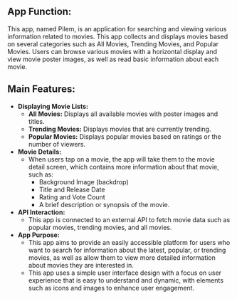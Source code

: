## **App Function:**

This app, named Pilem, is an application for searching and viewing various information related to movies. This app collects and displays movies based on several categories such as All Movies, Trending Movies, and Popular Movies. Users can browse various movies with a horizontal display and view movie poster images, as well as read basic information about each movie.

## **Main Features:**

* **Displaying Movie Lists:**
    * **All Movies:** Displays all available movies with poster images and titles.
    * **Trending Movies:** Displays movies that are currently trending.
    * **Popular Movies:** Displays popular movies based on ratings or the number of viewers.
* **Movie Details:**
    * When users tap on a movie, the app will take them to the movie detail screen, which contains more information about that movie, such as:
        * Background Image (backdrop)
        * Title and Release Date
        * Rating and Vote Count
        * A brief description or synopsis of the movie.
* **API Interaction:**
    * This app is connected to an external API to fetch movie data such as popular movies, trending movies, and all movies.
* **App Purpose:**
    * This app aims to provide an easily accessible platform for users who want to search for information about the latest, popular, or trending movies, as well as allow them to view more detailed information about movies they are interested in.
    * This app uses a simple user interface design with a focus on user experience that is easy to understand and dynamic, with elements such as icons and images to enhance user engagement.
